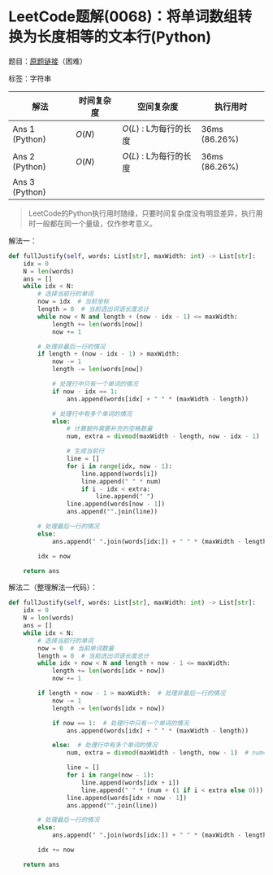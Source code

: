 # LeetCode题解(0068)：将单词数组转换为长度相等的文本行(Python)

题目：[原题链接](https://leetcode-cn.com/problems/text-justification/)（困难）

标签：字符串

| 解法           | 时间复杂度 | 空间复杂度             | 执行用时      |
| -------------- | ---------- | ---------------------- | ------------- |
| Ans 1 (Python) | $O(N)$     | $O(L)$ : L为每行的长度 | 36ms (86.26%) |
| Ans 2 (Python) | $O(N)$     | $O(L)$ : L为每行的长度 | 36ms (86.26%) |
| Ans 3 (Python) |            |                        |               |

>  LeetCode的Python执行用时随缘，只要时间复杂度没有明显差异，执行用时一般都在同一个量级，仅作参考意义。

解法一：

```python
def fullJustify(self, words: List[str], maxWidth: int) -> List[str]:
    idx = 0
    N = len(words)
    ans = []
    while idx < N:
        # 选择当前行的单词
        now = idx  # 当前坐标
        length = 0  # 当前选出词语长度总计
        while now < N and length + (now - idx - 1) <= maxWidth:
            length += len(words[now])
            now += 1

        # 处理非最后一行的情况
        if length + (now - idx - 1) > maxWidth:
            now -= 1
            length -= len(words[now])

            # 处理行中只有一个单词的情况
            if now - idx == 1:
                ans.append(words[idx] + " " * (maxWidth - length))

            # 处理行中有多个单词的情况
            else:
                # 计算额外需要补充的空格数量
                num, extra = divmod(maxWidth - length, now - idx - 1)  # num=每个间隔需添加的括号数，extra=额外需要添加的括号数

                # 生成当前行
                line = []
                for i in range(idx, now - 1):
                    line.append(words[i])
                    line.append(" " * num)
                    if i - idx < extra:
                        line.append(" ")
                line.append(words[now - 1])
                ans.append("".join(line))

        # 处理最后一行的情况
        else:
            ans.append(" ".join(words[idx:]) + " " * (maxWidth - length - (now - idx - 1)))

        idx = now

    return ans
```

解法二（整理解法一代码）：

```python
def fullJustify(self, words: List[str], maxWidth: int) -> List[str]:
    idx = 0
    N = len(words)
    ans = []
    while idx < N:
        # 选择当前行的单词
        now = 0  # 当前单词数量
        length = 0  # 当前选出词语长度总计
        while idx + now < N and length + now - 1 <= maxWidth:
            length += len(words[idx + now])
            now += 1

        if length + now - 1 > maxWidth:  # 处理非最后一行的情况
            now -= 1
            length -= len(words[idx + now])

            if now == 1:  # 处理行中只有一个单词的情况
                ans.append(words[idx] + " " * (maxWidth - length))

            else:  # 处理行中有多个单词的情况
                num, extra = divmod(maxWidth - length, now - 1)  # num=每个间隔需添加的括号数，extra=额外需要添加的括号数

                line = []
                for i in range(now - 1):
                    line.append(words[idx + i])
                    line.append(" " * (num + (1 if i < extra else 0)))
                line.append(words[idx + now - 1])
                ans.append("".join(line))

        # 处理最后一行的情况
        else:
            ans.append(" ".join(words[idx:]) + " " * (maxWidth - length - (now - 1)))

        idx += now

    return ans
```